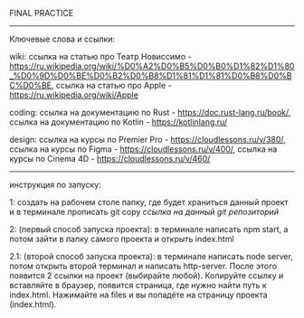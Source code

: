FINAL PRACTICE

____________________________________

Ключевые слова и ссылки:

  wiki: ссылка на статью про Театр Новиссимо - https://ru.wikipedia.org/wiki/%D0%A2%D0%B5%D0%B0%D1%82%D1%80_%D0%9D%D0%BE%D0%B2%D0%B8%D1%81%D1%81%D0%B8%D0%BC%D0%BE, ссылка на статью про Apple - https://ru.wikipedia.org/wiki/Apple

  coding: ссылка на документацию по Rust - https://doc.rust-lang.ru/book/, ссылка на документацию по Kotlin - https://kotlinlang.ru/

  design: ссылка на курсы по Premier Pro - https://cloudlessons.ru/v/380/, ссылка на курсы по Figma - https://cloudlessons.ru/v/400/, ссылка на курсы по Cinema 4D - https://cloudlessons.ru/v/460/

____________________________________

инструкция по запуску:

1: создать на рабочем столе папку, где будет храниться данный проект и в терминале прописать git copy *ссылка на данный git репозиторий*

2: (первый способ запуска проекта): в терминале написать npm start, а потом зайти в папку самого проекта и открыть index.html

2.1: (второй способ запуска проекта): в терминале написать node server, потом открыть второй терминал и написать http-server. 
После этого появится 2 ссылки на проект (выбирайте любой). 
Копируйте ссылку и вставляйте в браузер, появится страница, где нужно найти путь к index.html. Нажимайте на files и вы попадёте на страницу проекта (index.html).
